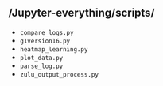## /Jupyter-everything/scripts/

- `compare_logs.py`
- `g1version16.py`
- `heatmap_learning.py` 
- `plot_data.py`
- `parse_log.py`
- `zulu_output_process.py`